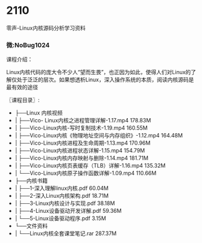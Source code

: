 # 2110
零声-Linux内核源码分析学习资料
### 微:NoBug1024 


课程介绍：

Linux内核代码的庞大令不少人“望而生畏”，也正因为如此，使得人们对Linux的了解仅处于泛泛的层次。如果想透析Linux，深入操作系统的本质，阅读内核源码是最有效的途径


〖课程目录〗:

- ├──Linux 内核视频  
- |   ├──Vico- Linux内核之进程管理详解-1.17.mp4  178.83M
- |   ├──Vico-Linux内核-写时复制技术-1.19.mp4  160.55M
- |   ├──Vico-Linux内核《物理地址空间与内存组织》-1.12.mp4  164.48M
- |   ├──Vico-Linux内核进程及生命周期-1.13.mp4  170.96M
- |   ├──Vico-Linux内核进程状态详解-1.15.mp4  154.79M
- |   ├──Vico-Linux内核内存映射与删除-1.14.mp4  181.71M
- |   ├──Vico-Linux内核页表缓存（TLB）详解-1.16.mp4  135.32M
- |   └──Vico-Linux内核原子操作函数详解-1.09.mp4  110.66M
- ├──内核书籍  
- |   ├──1-深入理解linux内核.pdf  60.04M
- |   ├──2-深入Linux内核架构.pdf  18.71M
- |   ├──3-Linux内核设计与实现.pdf  38.18M
- |   ├──4-Linux设备驱动开发详解.pdf  59.36M
- |   └──5-Linux设备驱动程序.pdf  3.15M
- └──文件资料  
- |   └──Linux内核全套课堂笔记.rar  287.37M
